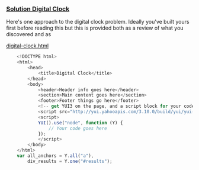 

### [Solution Digital Clock](solution-digital-clock.html)


Here's one approach to the digital clock problem.  Ideally you've built yours first before reading this but this is provided
both as a review of what you discovered and as 

[digital-clock.html](digital-clock.html)
```JavaScript
    <!DOCTYPE html>
    <html>
        <head>
            <title>Digital Clock</title>
        </head>
        <body>
            <header>Header info goes here</header>
            <section>Main content goes here</section>
            <footer>Footer things go here</footer>
            <!-- get YUI3 on the page, and a script block for your code -->
            <script src="http://yui.yahooapis.com/3.10.0/build/yui/yui-min.js"></script>
            <script>
            YUI().use("node", function (Y) {
                // Your code goes here
            });
            </script>
        </body>
    </html>
    var all_anchors = Y.all("a"), 
        div_results = Y.one("#results");
    
```


